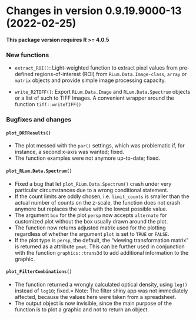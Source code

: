 




<!-- NEWS.md was auto-generated by NEWS.Rmd. Please DO NOT edit by hand!-->

# Changes in version 0.9.19.9000-13 (2022-02-25)

**This package version requires R \>= 4.0.5**

### New functions

-   `extract_ROI()`: Light-weighted function to extract pixel values
    from pre-defined regions-of-interest (ROI) from
    `RLum.Data.Image-class`, `array` or `matrix` objects and provide
    simple image processing capacity.

-   `write_R2TIFF()`: Export `RLum.Data.Image` and `RLum.Data.Spectrum`
    objects or a list of such to TIFF Images. A convenient wrapper
    around the function `tiff::writeTIFF()`

### Bugfixes and changes

#### `plot_DRTResults()`

-   The plot messed with the `par()` settings, which was problematic if,
    for instance, a second x-axis was wanted; fixed.
-   The function examples were not anymore up-to-date; fixed.

#### `plot_RLum.Data.Spectrum()`

-   Fixed a bug that let `plot_RLum.Data.Spectrum()` crash under very
    particular circumstances due to a wrong conditional statement.
-   If the count limits are oddly chosen, i.e. `limit_counts` is smaller
    than the actual number of counts on the z-scale, the function does
    not crash anymore but replaces the value with the lowest possible
    value.
-   The argument `box` for the plot `persp` now accepts `alternate` for
    customized plot without the box usually drawn around the plot.
-   The function now returns adjusted matrix used for the plotting
    regardless of whether the argument `plot` is set to `TRUE` or
    `FALSE`.
-   If the plot type is `persp`, the default, the “viewing
    transformation matrix” is returned as a attribute `pmat`. This can
    be further used in conjunction with the function `graphics::trans3d`
    to add additional information to the graphic.

#### `plot_FilterCombinations()`

-   The function returned a wrongly calculated optical density, using
    `log()` instead of `log10`; fixed.= Note: The filter shiny app was
    not immediately affected, because the values here were taken from a
    spreadsheet.
-   The output object is now invisible, since the main purpose of the
    function is to plot a graphic and not to return an object.

